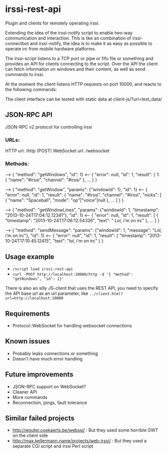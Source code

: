 irssi-rest-api
==============

Plugin and clients for remotely operating irssi.

Extending the idea of the irssi-notify script to enable two-way communication and interaction. This is like an combination of irssi-connectbot and irssi-notify, the idea is to make it as easy as possible to operate irc from mobile hardware platforms.

The irssi-script listens to a TCP port or pipe or fifo file or something and provides an API for clients connecting to the script. Over the API the client can fetch information on windows and their content, as well as send commands to irssi.

At the moment the client listens HTTP requests on port 10000, and reacts to the following commands:

The client interface can be tested with static data at client-js/?url=test_data/




JSON-RPC API
------------

JSON-RPC v2 protocol for controlling irssi


### URLs:
HTTP url: /http (POST)
WebSocket url: /websocket


### Methods:

--> { "method": "getWindows", "id": 1}
<-- { "error": null, "id": 1, "result": 
		{
			1: {
				"name": "#irssi",
				"channel": "#irssi"
			},
			...
		}
	}


--> { "method": "getWindow", "params": {"windowId": 1}, "id": 1}
<-- { "error": null, "id": 1, "result": 
		{
			"name": "#irssi",
			"channel": "#irssi",
			"nicks": [
				{
					"name": "Spaceball",
					"mode": "op"|"voice"|null
				},
				...
			]
		}
	}


--> { "method": "getWindowLines", "params": {"windowId": 1, "timestamp": "2013-10-24T17:04:12.12341"}, "id": 1}
<-- { "error": null, "id": 1, "result": 
		[
			{
				"timestamp": "2013-10-24T17:06:12.54326",
				"text": "<Spaceball> Lol, i'm on irc"
			},
			...
		]
	}


--> { "method": "sendMessage": "params": {"windowId": 1, "message": "Lol, i'm on irc"}, "id": 1}
<-- { "error": null", "id": 1, "result": 
		{
			"timestamp": "2013-10-24T17:10:45.12415",
			"text": "lol, i'm on irc"
		}
	}


Usage example
-------------
* `/script load irssi-rest-api`
* `curl -POST http://localhost:10000/http -d '{ "method": "getWindows", "id": 1}'`

There is also an silly JS-client that uses the REST API, you need to specify the API base url as an url parameter, like `../client.html?url=http://localhost:10000`

Requirements
------------
* Protocol::WebSocket for handling websocket connections

Known issues
------------
* Probably leaks connections or something
* Doesn't have much error handling

Future improvements
-------------------
* JSON-RPC support on WebSocket?
* Cleaner API
* More commands
* Reconnection, pings, fault tolerance

Similar failed projects
-----------------------
* http://wouter.coekaerts.be/webssi/ : But they used some horrible GWT on the client side
* http://max.kellermann.name/projects/web-irssi/ : But they used a separate CGI script and irssi Perl script

